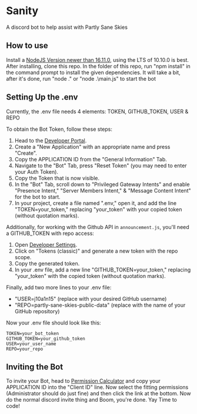 # Sanity
A discord bot to help assist with Partly Sane Skies

## How to use
Install a [NodeJS Version newer than 16.11.0](https://nodejs.org/en), using the LTS of 10.10.0 is best.
After installing, clone this repo.
In the folder of this repo, run "npm install" in the command prompt to install the given dependencies.
It will take a bit, after it's done, run "node ." or "node .\main.js" to start the bot

## Setting Up the .env
Currently, the .env file needs 4 elements: TOKEN, GITHUB_TOKEN, USER & REPO

To obtain the Bot Token, follow these steps:
1. Head to the [Developer Portal](https://discord.com/developers/applications).
2. Create a "New Application" with an appropriate name and press "Create".
3. Copy the APPLICATION ID from the "General Information" Tab.
4. Navigate to the "Bot" Tab, press "Reset Token" (you may need to enter your Auth Token).
5. Copy the Token that is now visible.
6. In the "Bot" Tab, scroll down to "Privileged Gateway Intents" and enable "Presence Intent," "Server Members Intent," & "Message Content Intent" for the bot to start.
7. In your project, create a file named ".env," open it, and add the line "TOKEN=your_token," replacing "your_token" with your copied token (without quotation marks).

Additionally, for working with the Github API in `announcement.js`, you'll need a GITHUB_TOKEN with repo access:
1. Open [Developer Settings](https://github.com/settings/tokens).
2. Click on "Tokens (classic)" and generate a new token with the repo scope.
3. Copy the generated token.
4. In your .env file, add a new line "GITHUB_TOKEN=your_token," replacing "your_token" with the copied token (without quotation marks).

Finally, add two more lines to your .env file:
- "USER=j10a1n15" (replace with your desired GitHub username)
- "REPO=partly-sane-skies-public-data" (replace with the name of your GitHub repository)

Now your .env file should look like this:
```env
TOKEN=your_bot_token
GITHUB_TOKEN=your_github_token
USER=your_user_name
REPO=your_repo
```

## Inviting the Bot
To invite your Bot, head to [Permission Calculator](discordapi.com/permissions.html) and copy your APPLICATION ID into the "Client ID" line.
Now select the fitting permissions (Administrator should do just fine) and then click the link at the bottom.
Now do the normal discord invite thing and Boom, you're done. Yay
Time to code!
